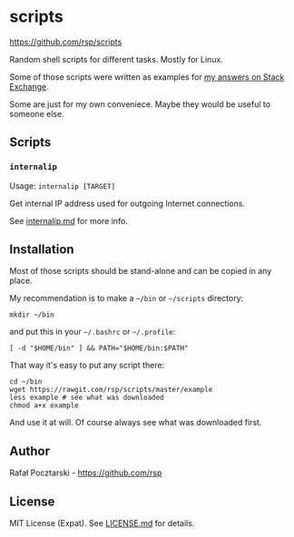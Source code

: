 scripts
=======
https://github.com/rsp/scripts

Random shell scripts for different tasks.
Mostly for Linux.

Some of those scripts were written as examples for
[my answers on Stack Exchange](https://stackexchange.com/users/303952/rsp).

Some are just for my own conveniece. Maybe they would be useful to someone else.

Scripts
-------
### `internalip`
Usage: `internalip [TARGET]`

Get internal IP address used for outgoing Internet connections.

See [internalip.md](internalip.md) for more info.

Installation
------------
Most of those scripts should be stand-alone and can be copied in any place.

My recommendation is to make a `~/bin` or `~/scripts` directory:
```
mkdir ~/bin
```
and put this in your `~/.bashrc` or `~/.profile`:
```
[ -d "$HOME/bin" ] && PATH="$HOME/bin:$PATH"
```
That way it's easy to put any script there:
```
cd ~/bin
wget https://rawgit.com/rsp/scripts/master/example
less example # see what was downloaded
chmod a+x example
```
And use it at will.
Of course always see what was downloaded first.

Author
------
Rafał Pocztarski - https://github.com/rsp

License
-------
MIT License (Expat). See [LICENSE.md](LICENSE.md) for details.
